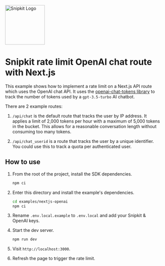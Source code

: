 <a href="https://snipkit.khulnasoft.com" target="_snipkit-home">
  <picture>
    <source media="(prefers-color-scheme: dark)" srcset="https://snipkit.khulnasoft.com/logo/snipkit-dark-lockup-voyage-horizontal.svg">
    <img src="https://snipkit.khulnasoft.com/logo/snipkit-light-lockup-voyage-horizontal.svg" alt="Snipkit Logo" height="128" width="auto">
  </picture>
</a>

# Snipkit rate limit OpenAI chat route with Next.js

This example shows how to implement a rate limit on a Next.js API route which
uses the OpenAI chat API. It uses the [openai-chat-tokens
library](https://github.com/hmarr/openai-chat-tokens) to track the number of
tokens used by a `gpt-3.5-turbo` AI chatbot.

There are 2 example routes:

1. `/api/chat` is the default route that tracks the user by IP address. It
applies a limit of 2,000 tokens per hour with a maximum of 5,000 tokens in the
bucket. This allows for a reasonable conversation length without consuming too
many tokens.

2. `/api/chat_userid` is a route that tracks the user by a unique identifier.
   You could use this to track a quota per authenticated user.

## How to use

1. From the root of the project, install the SDK dependencies.

   ```bash
   npm ci
   ```

2. Enter this directory and install the example's dependencies.

   ```bash
   cd examples/nextjs-openai
   npm ci
   ```

3. Rename `.env.local.example` to `.env.local` and add your Snipkit & OpenAI
   keys.

4. Start the dev server.

   ```bash
   npm run dev
   ```

5. Visit `http://localhost:3000`.
6. Refresh the page to trigger the rate limit.

